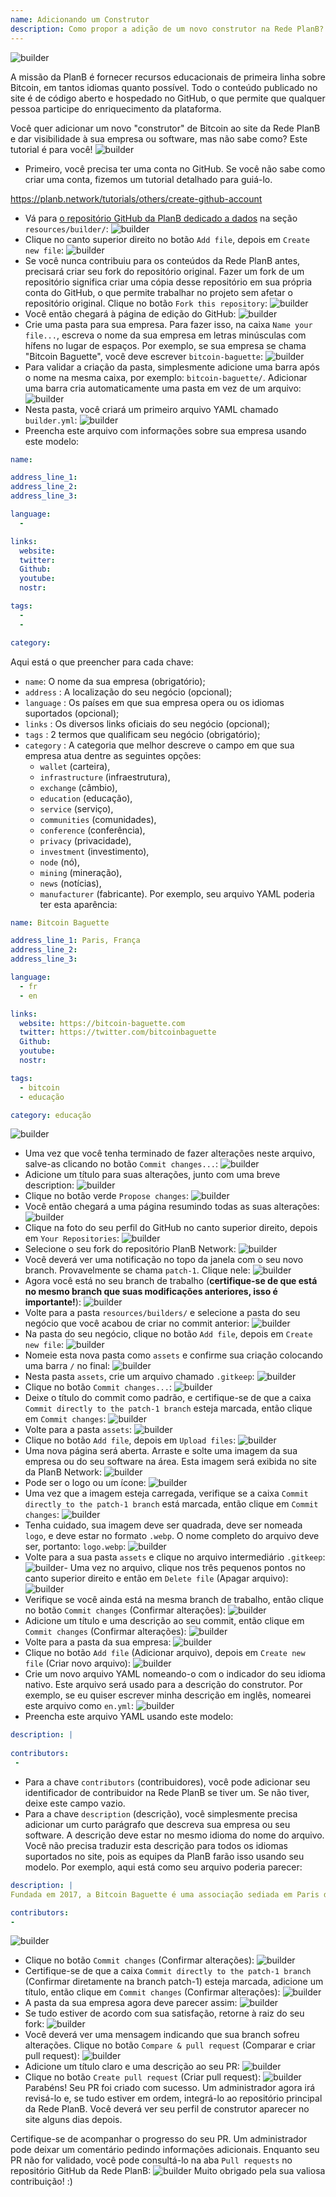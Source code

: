 ```yaml
---
name: Adicionando um Construtor
description: Como propor a adição de um novo construtor na Rede PlanB?
---
```

![builder](assets/cover.webp)

A missão da PlanB é fornecer recursos educacionais de primeira linha sobre Bitcoin, em tantos idiomas quanto possível. Todo o conteúdo publicado no site é de código aberto e hospedado no GitHub, o que permite que qualquer pessoa participe do enriquecimento da plataforma.

Você quer adicionar um novo "construtor" de Bitcoin ao site da Rede PlanB e dar visibilidade à sua empresa ou software, mas não sabe como? Este tutorial é para você!
![builder](assets/01.webp)
- Primeiro, você precisa ter uma conta no GitHub. Se você não sabe como criar uma conta, fizemos um tutorial detalhado para guiá-lo.

https://planb.network/tutorials/others/create-github-account


- Vá para [o repositório GitHub da PlanB dedicado a dados](https://github.com/PlanB-Network/bitcoin-educational-content/tree/dev/resources/builders) na seção `resources/builder/`:
![builder](assets/02.webp)
- Clique no canto superior direito no botão `Add file`, depois em `Create new file`:
![builder](assets/03.webp)
- Se você nunca contribuiu para os conteúdos da Rede PlanB antes, precisará criar seu fork do repositório original. Fazer um fork de um repositório significa criar uma cópia desse repositório em sua própria conta do GitHub, o que permite trabalhar no projeto sem afetar o repositório original. Clique no botão `Fork this repository`:
![builder](assets/04.webp)
- Você então chegará à página de edição do GitHub:
![builder](assets/05.webp)
- Crie uma pasta para sua empresa. Para fazer isso, na caixa `Name your file...`, escreva o nome da sua empresa em letras minúsculas com hífens no lugar de espaços. Por exemplo, se sua empresa se chama "Bitcoin Baguette", você deve escrever `bitcoin-baguette`:
![builder](assets/06.webp)
- Para validar a criação da pasta, simplesmente adicione uma barra após o nome na mesma caixa, por exemplo: `bitcoin-baguette/`. Adicionar uma barra cria automaticamente uma pasta em vez de um arquivo:
![builder](assets/07.webp)
- Nesta pasta, você criará um primeiro arquivo YAML chamado `builder.yml`:
![builder](assets/08.webp)
- Preencha este arquivo com informações sobre sua empresa usando este modelo:

```yaml
name:

address_line_1:
address_line_2:
address_line_3: 

language:
  - 

links:
  website:
  twitter:
  Github:
  youtube:
  nostr:

tags:
  - 
  - 

category:
```

Aqui está o que preencher para cada chave:
- `name`: O nome da sua empresa (obrigatório);
- `address` : A localização do seu negócio (opcional);
- `language` : Os países em que sua empresa opera ou os idiomas suportados (opcional);
- `links` : Os diversos links oficiais do seu negócio (opcional);
- `tags` : 2 termos que qualificam seu negócio (obrigatório);
- `category` : A categoria que melhor descreve o campo em que sua empresa atua dentre as seguintes opções:
	- `wallet` (carteira),
	- `infrastructure` (infraestrutura),
	- `exchange` (câmbio),
	- `education` (educação),
	- `service` (serviço),
	- `communities` (comunidades),
	- `conference` (conferência),
	- `privacy` (privacidade),
	- `investment` (investimento),
	- `node` (nó),
	- `mining` (mineração),
	- `news` (notícias),
	- `manufacturer` (fabricante).
Por exemplo, seu arquivo YAML poderia ter esta aparência:
```yaml
name: Bitcoin Baguette

address_line_1: Paris, França
address_line_2:
address_line_3: 

language:
  - fr
  - en

links:
  website: https://bitcoin-baguette.com
  twitter: https://twitter.com/bitcoinbaguette
  Github:
  youtube:
  nostr:

tags:
  - bitcoin
  - educação

category: educação
```

![builder](assets/09.webp)
- Uma vez que você tenha terminado de fazer alterações neste arquivo, salve-as clicando no botão `Commit changes...`:
![builder](assets/10.webp)
- Adicione um título para suas alterações, junto com uma breve description:
![builder](assets/11.webp)
- Clique no botão verde `Propose changes`:
![builder](assets/12.webp)
- Você então chegará a uma página resumindo todas as suas alterações:
![builder](assets/13.webp)
- Clique na foto do seu perfil do GitHub no canto superior direito, depois em `Your Repositories`:
![builder](assets/14.webp)
- Selecione o seu fork do repositório PlanB Network:
![builder](assets/15.webp)
- Você deverá ver uma notificação no topo da janela com o seu novo branch. Provavelmente se chama `patch-1`. Clique nele:
![builder](assets/16.webp)
- Agora você está no seu branch de trabalho (**certifique-se de que está no mesmo branch que suas modificações anteriores, isso é importante!**):
![builder](assets/17.webp)
- Volte para a pasta `resources/builders/` e selecione a pasta do seu negócio que você acabou de criar no commit anterior:
![builder](assets/18.webp)
- Na pasta do seu negócio, clique no botão `Add file`, depois em `Create new file`:
![builder](assets/19.webp)
- Nomeie esta nova pasta como `assets` e confirme sua criação colocando uma barra `/` no final:
![builder](assets/20.webp)
- Nesta pasta `assets`, crie um arquivo chamado `.gitkeep`:
![builder](assets/21.webp)
- Clique no botão `Commit changes...`:
![builder](assets/22.webp)
- Deixe o título do commit como padrão, e certifique-se de que a caixa `Commit directly to the patch-1 branch` esteja marcada, então clique em `Commit changes`: ![builder](assets/23.webp)
- Volte para a pasta `assets`:
![builder](assets/24.webp)
- Clique no botão `Add file`, depois em `Upload files`:
![builder](assets/25.webp)
- Uma nova página será aberta. Arraste e solte uma imagem da sua empresa ou do seu software na área. Esta imagem será exibida no site da PlanB Network:
![builder](assets/26.webp)
- Pode ser o logo ou um ícone:
![builder](assets/27.webp)
- Uma vez que a imagem esteja carregada, verifique se a caixa `Commit directly to the patch-1 branch` está marcada, então clique em `Commit changes`:
![builder](assets/28.webp)
- Tenha cuidado, sua imagem deve ser quadrada, deve ser nomeada `logo`, e deve estar no formato `.webp`. O nome completo do arquivo deve ser, portanto: `logo.webp`:
![builder](assets/29.webp)
- Volte para a sua pasta `assets` e clique no arquivo intermediário `.gitkeep`:
![builder](assets/30.webp)- Uma vez no arquivo, clique nos três pequenos pontos no canto superior direito e então em `Delete file` (Apagar arquivo):
![builder](assets/31.webp)
- Verifique se você ainda está na mesma branch de trabalho, então clique no botão `Commit changes` (Confirmar alterações):
![builder](assets/32.webp)
- Adicione um título e uma descrição ao seu commit, então clique em `Commit changes` (Confirmar alterações):
![builder](assets/33.webp)
- Volte para a pasta da sua empresa:
![builder](assets/34.webp)
- Clique no botão `Add file` (Adicionar arquivo), depois em `Create new file` (Criar novo arquivo):
![builder](assets/35.webp)
- Crie um novo arquivo YAML nomeando-o com o indicador do seu idioma nativo. Este arquivo será usado para a descrição do construtor. Por exemplo, se eu quiser escrever minha descrição em inglês, nomearei este arquivo como `en.yml`:
![builder](assets/36.webp)
- Preencha este arquivo YAML usando este modelo:
```yaml
description: |
 
contributors:
 - 
```

- Para a chave `contributors` (contribuidores), você pode adicionar seu identificador de contribuidor na Rede PlanB se tiver um. Se não tiver, deixe este campo vazio.
- Para a chave `description` (descrição), você simplesmente precisa adicionar um curto parágrafo que descreva sua empresa ou seu software. A descrição deve estar no mesmo idioma do nome do arquivo. Você não precisa traduzir esta descrição para todos os idiomas suportados no site, pois as equipes da PlanB farão isso usando seu modelo. Por exemplo, aqui está como seu arquivo poderia parecer:
```yaml
description: |
Fundada em 2017, a Bitcoin Baguette é uma associação sediada em Paris dedicada a organizar meetups de Bitcoin e workshops técnicos. Reunimos entusiastas, especialistas e mentes curiosas para explorar e discutir as complexidades da tecnologia Bitcoin. Nossos eventos fornecem uma plataforma para compartilhamento de conhecimento, networking e fomento de um entendimento mais profundo sobre os mecanismos internos do Bitcoin. Junte-se a nós na Bitcoin Baguette para fazer parte da comunidade Bitcoin de Paris e manter-se atualizado com os últimos avanços no campo.

contributors:
- 
```
![builder](assets/37.webp)
- Clique no botão `Commit changes` (Confirmar alterações):
![builder](assets/38.webp)
- Certifique-se de que a caixa `Commit directly to the patch-1 branch` (Confirmar diretamente na branch patch-1) esteja marcada, adicione um título, então clique em `Commit changes` (Confirmar alterações):
![builder](assets/39.webp)
- A pasta da sua empresa agora deve parecer assim:
![builder](assets/40.webp)
- Se tudo estiver de acordo com sua satisfação, retorne à raiz do seu fork:
![builder](assets/41.webp)
- Você deverá ver uma mensagem indicando que sua branch sofreu alterações. Clique no botão `Compare & pull request` (Comparar e criar pull request):
![builder](assets/42.webp)
- Adicione um título claro e uma descrição ao seu PR:
![builder](assets/43.webp)
- Clique no botão `Create pull request` (Criar pull request):
![builder](assets/44.webp)
Parabéns! Seu PR foi criado com sucesso. Um administrador agora irá revisá-lo e, se tudo estiver em ordem, integrá-lo ao repositório principal da Rede PlanB. Você deverá ver seu perfil de construtor aparecer no site alguns dias depois.

Certifique-se de acompanhar o progresso do seu PR. Um administrador pode deixar um comentário pedindo informações adicionais. Enquanto seu PR não for validado, você pode consultá-lo na aba `Pull requests` no repositório GitHub da Rede PlanB:
![builder](assets/45.webp)
Muito obrigado pela sua valiosa contribuição! :)
